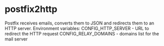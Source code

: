 # postfix2http

Postfix receives emails, converts them to JSON and redirects them to an HTTP server.
Environment variables:
CONFIG_HTTP_SERVER - URL to redirect the HTTP request
CONFIG_RELAY_DOMAINS - domains list for the mail server
